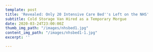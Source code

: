 ```yaml
---
template: post
title: 'Revealed: Only 20 Intensive Care Bed''s Left on the NHS'
subtitle: Cold Storage Van Hired as a Temporary Morgue
date: 2020-03-24T23:00:00Z
thumb_img_path: "/images/nhsbed1.jpg"
content_img_path: "/images/nhsbed1-1.jpg"
excerpt: ''

---
```

